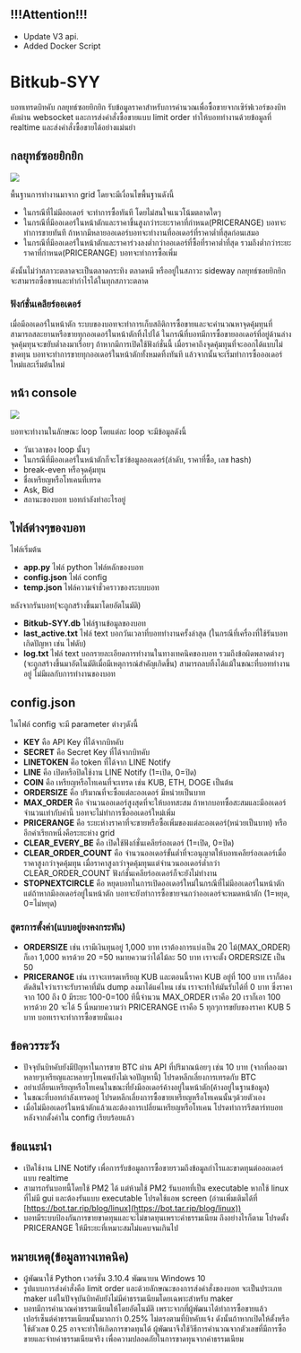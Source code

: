 ## !!!Attention!!!
- Update V3 api.
- Added Docker Script

# Bitkub-SYY
บอทเทรดบิทคับ กลยุทธ์ซอยยิกยิก รับข้อมูลราคาสำหรับการคำนวณเพื่อซื้อขายจากเซิร์ฟเวอร์ของบิทคับผ่าน websocket และการส่งคำสั่งซื้อขายแบบ limit order ทำให้บอททำงานด้วยข้อมูลที่ realtime และส่งคำสั่งซื้อขายได้อย่างแม่นยำ

## กลยุทธ์ซอยยิกยิก

![](https://user-images.githubusercontent.com/96503948/183243023-dfa9ea3b-79a9-484e-a084-b195729b1f75.png)

พื้นฐานการทำงานมาจาก grid โดยจะมีเงื่อนไขพื้นฐานดังนี้
- ในกรณีที่ไม่มีออเดอร์ จะทำการซื้อทันที โดยไม่สนใจแนวโน้มตลาดใดๆ
- ในกรณีที่มีออเดอร์ในหน้าตักและราคาขึ้นสูงกว่าระยะราคาที่กำหนด(PRICERANGE) บอทจะทำการขายทันที ถ้าหากมีหลายออเดอร์บอทจะทำงานที่ออเดอร์ที่ราคาต่ำที่สุดก่อนเสมอ
- ในกรณีที่มีออเดอร์ในหน้าตักและราคาร่วงลงต่ำกว่าออเดอร์ที่ซื้อที่ราคาต่ำที่สุด รวมถึงต่ำกว่าระยะราคาที่กำหนด(PRICERANGE) บอทจะทำการซื้อเพิ่ม

ดังนั้นไม่ว่าสภาวะตลาดจะเป็นตลาดกระทิง ตลาดหมี หรืออยู่ในสภาวะ sideway  กลยุทธ์ซอยยิกยิกจะสามารถซื้อขายและทำกำไรได้ในทุกสภาวะตลาด

### ฟังก์ชั่นเคลียร์ออเดอร์

เมื่อมีออเดอร์ในหน้าตัก ระบบของบอทจะทำการเก็บสถิติการซื้อขายและจะคำนวณหาจุดคุ้มทุนที่สามารถสละยานหรือขายทุกออเดอร์ในหน้าตักทิ้งไปได้ ในกรณีที่บอทมีการซื้อขายออเดอร์ที่อยู่ด้านล่าง จุดคุ้มทุนจะขยับต่ำลงมาเรื่อยๆ ถ้าหากมีการเปิดใช้ฟังก์ชั่นนี้ เมื่อราคาถึงจุดคุ้มทุนที่จะออกได้แบบไม่ขาดทุน บอทจะทำการขายทุกออเดอร์ในหน้าตักทั้งหมดทิ้งทันที แล้วจากนั้นจะเริ่มทำการซื้อออเดอร์ใหม่และเริ่มต้นใหม่

## หน้า console

![](https://user-images.githubusercontent.com/96503948/183243054-7be1e24c-6fea-41d1-98c2-465fae7f7cef.png)

บอทจะทำงานในลักษณะ loop โดยแต่ละ loop จะมีข้อมูลดังนี้
- วันเวลาของ loop นั้นๆ
- ในกรณีที่มีออเดอร์ในหน้าตักก็จะโชว์ข้อมูลออเดอร์(ลำดับ, ราคาที่ซื้อ, เลข hash)
- break-even หรือจุดคุ้มทุน
- ชื่อเหรียญหรือโทเคนที่เทรด
- Ask, Bid
- สถานะของบอท บอทกำลังทำอะไรอยู่

## ไฟล์ต่างๆของบอท
ไฟล์เริ่มต้น

- **app.py** ไฟล์ python ไฟล์หลักของบอท
- **config.json** ไฟล์ config
- **temp.json** ไฟล์ความจำชั่วคราวของระบบบอท

หลังจากรันบอท(จะถูกสร้างขึ้นมาโดยอัตโนมัติ)

- **Bitkub-SYY.db** ไฟล์ฐานข้อมูลของบอท
- **last_active.txt** ไฟล์ text บอกวันเวลาที่บอททำงานครั้งล่าสุด (ในกรณีที่เครื่องที่ใช้รันบอทเกิดปัญหา เช่น ไฟดับ)
- **log.txt** ไฟล์ text บอกรายละเอียดการทำงานในทางเทคนิคของบอท รวมถึงข้อผิดพลาดต่างๆ (จะถูกสร้างขึ้นมาอัตโนมัติเมื่อมีเหตุการณ์สำคัญเกิดขึ้น) สามารถลบทิ้งได้แม้ในขณะที่บอททำงานอยู่ ไม่มีผลกับการทำงานของบอท

## config.json
ในไฟล์ config จะมี parameter ต่างๆดังนี้
- **KEY** คือ API Key ที่ได้จากบิทคับ
- **SECRET** คือ Secret Key ที่ได้จากบิทคับ
- **LINETOKEN** คือ token ที่ได้จาก LINE Notify
- **LINE** คือ เปิดหรือปิดใช้งาน LINE Notify (1=เปิด, 0=ปิด)
- **COIN** คือ เหรียญหรือโทเคนที่จะเทรด เช่น KUB, ETH, DOGE เป็นต้น
- **ORDERSIZE** คือ ปริมาณที่จะซื้อแต่ละออเดอร์ มีหน่วยเป็นบาท
- **MAX_ORDER** คือ จำนวนออเดอร์สูงสุดที่จะให้บอทสะสม ถ้าหากบอทซื้อสะสมและมีออเดอร์จำนวนเท่ากับค่านี้ บอทจะไม่ทำการซื้อออเดอร์ใหม่เพิ่ม
- **PRICERANGE** คือ ระยะห่างราคาที่จะขายหรือซื้อเพิ่มของแต่ละออเดอร์(หน่วยเป็นบาท) หรืออีกคำเรียกหนึ่งคือระยะห่าง grid
- **CLEAR_EVERY_BE** คือ เปิดใช้ฟังก์ชั่นเคลียร์ออเดอร์ (1=เปิด, 0=ปิด)
- **CLEAR_ORDER_COUNT** คือ จำนวนออเดอร์ขั้นต่ำที่จะอนุญาตให้บอทเคลียร์ออเดอร์เมื่อราคาสูงกว่าจุดคุ้มทุน เมื่อราคาสูงกว่าจุดคุ้มทุนแต่จำนวนออเดอร์ต่ำกว่า CLEAR_ORDER_COUNT ฟังก์ชั่นเคลียร์ออเดอร์ก็จะยังไม่ทำงาน
- **STOPNEXTCIRCLE** คือ หยุดบอทในการเปิดออเดอร์ใหม่ในกรณีที่ไม่มีออเดอร์ในหน้าตัก แต่ถ้าหากมีออเดอร์อยู่ในหน้าตัก บอทจะยังทำการซื้อขายจนกว่าออเดอร์จะหมดหน้าตัก (1=หยุด, 0=ไม่หยุด)

### สูตรการตั้งค่า(แบบอยู่ยงคงกระพัน)
- **ORDERSIZE** เช่น เรามีเงินทุนอยู่ 1,000 บาท เราต้องการแบ่งเป็น 20 ไม้(MAX_ORDER) ก็เอา 1,000 หารด้วย 20 =50 หมายความว่าได้ไม้ละ 50 บาท เราจะตั้ง ORDERSIZE เป็น 50
- **PRICERANGE** เช่น เราจะเทรดเหรียญ KUB และตอนนี้ราคา KUB อยู่ที่ 100 บาท เราก็ต้องตัดสินใจว่าเราจะรับราคาที่มัน dump ลงมาได้แค่ไหน เช่น เราจะทำให้มันรับได้ที่ 0 บาท ซึ่งราคาจาก 100 ถึง 0 มีระยะ 100-0=100 ทีนี้จำนวน MAX_ORDER เราคือ 20 เราก็เอา 100 หารด้วย 20 จะได้ 5  นี่หมายความว่า PRICERANGE เราคือ 5  ทุกๆการขยับของราคา KUB 5 บาท บอทเราจะทำการซื้อขายนั่นเอง

## ข้อควรระวัง
- ปัจจุบันบิทคับยังมีปัญหาในการขาย BTC ผ่าน API ที่ปริมาณน้อยๆ เช่น 10 บาท (จากที่ลองมาหลายๆเหรียญและหลายๆโทเคนยังไม่เจอปัญหานี้) โปรดหลีกเลี่ยงการเทรดกับ BTC
- อย่าเปลี่ยนเหรียญหรือโทเคนในขณะที่ยังมีออเดอร์ค้างอยู่ในหน้าตัก(ค้างอยู่ในฐานข้อมูล)
- ในขณะที่บอทกำลังเทรดอยู่ โปรดหลีกเลี่ยงการซื้อขายเหรียญหรือโทเคนนั้นๆด้วยตัวเอง
- เมื่อไม่มีออเดอร์ในหน้าตักแล้วและต้องการเปลี่ยนเหรียญหรือโทเคน โปรดทำการรีสตาร์ทบอทหลังจากตั้งค่าใน config เรียบร้อยแล้ว

## ข้อแนะนำ
- เปิดใช้งาน LINE Notify เพื่อการรับข้อมูลการซื้อขายรวมถึงข้อมูลกำไรและขาดทุนต่อออเดอร์แบบ realtime
- สามารถรันบอทนี้โดยใช้ PM2 ได้ แต่ห้ามใช้ PM2 รันบอทที่เป็น executable  หากใช้ linux ที่ไม่มี gui และต้องรันแบบ executable โปรดใช้แอพ screen (อ่านเพิ่มเติมได้ที่ [https://bot.tar.rip/blog/linux](https://bot.tar.rip/blog/linux))
- บอทมีระบบป้องกันการขายขาดทุนและจะไม่ขาดทุนเพราะค่าธรรมเนียม ถึงอย่างไรก็ตาม โปรดตั้ง PRICERANGE ให้มีระยะที่เหมาะสมไม่แคบจนเกินไป

## หมายเหตุ(ข้อมูลทางเทคนิค)
- ผู้พัฒนาใช้ Python เวอร์ชั่น 3.10.4 พัฒนาบน Windows 10
- รูปแบบการส่งคำสั่งคือ limit order และด้วยลักษณะของการส่งคำสั่งของบอท จะเป็นประเภท maker แต่ในปัจจุบันบิทคับยังไม่มีค่าธรรมเนียมโดยเฉพาะสำหรับ maker
- บอทมีการคำนวณค่าธรรมเนียมให้โดยอัตโนมัติ เพราะจากที่ผู้พัฒนาได้ทำการซื้อขายแล้ว เปอร์เซ็นต์ค่าธรรมเนียมนั้นมากกว่า 0.25% ไม่ตรงตามที่บิทคับแจ้ง ดังนั้นถ้าหากเปิดให้ตั้งหรือใช้ตัวเลข 0.25 อาจจะทำให้เกิดการขาดทุนได้ ผู้พัฒนาจึงใช้วิธีการคำนวณจากตัวเลขที่มีการซื้อขายและจ่ายค่าธรรมเนียมจริง เพื่อความปลอดภัยในการขาดทุนจากค่าธรรมเนียม
